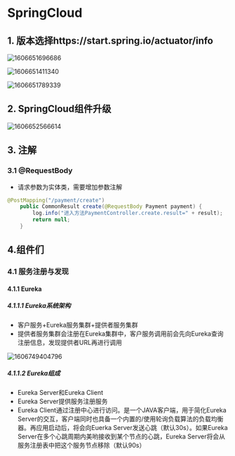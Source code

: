 # SpringCloud

## 1. 版本选择https://start.spring.io/actuator/info

![1606651696686](E:\SoftwareNote\微服务\SpringCloud\img\SpringCloud版本细项选择.png)

![1606651411340](E:\SoftwareNote\微服务\SpringCloud\img\SpringCloud版本选择.png)

![1606651789339](E:\SoftwareNote\微服务\SpringCloud\img\杨哥学习版本选择.png)

## 2. SpringCloud组件升级

![1606652566614](E:\SoftwareNote\微服务\SpringCloud\img\SpringCloud组件升级.png)

## 3. 注解

### 3.1 @RequestBody

- 请求参数为实体类，需要增加参数注解

```java
@PostMapping("/payment/create")
    public CommonResult create(@RequestBody Payment payment) {
        log.info("进入方法PaymentController.create.result=" + result);
        return null;
    }
```

## 4.组件们

### 4.1 服务注册与发现

#### 4.1.1 Eureka

##### 4.1.1.1 Eureka系统架构

- 客户服务+Eureka服务集群+提供者服务集群
- 提供者服务集群会注册在Eureka集群中，客户服务调用前会先向Eureka查询注册信息，发现提供者URL再进行调用

![1606749404796](E:\SoftwareNote\微服务\SpringCloud\img\Eureka系统架构.png)

##### 4.1.1.2 Eureka组成

- Eureka Server和Eureka Client
- Eureka Server提供服务注册服务
- Eureka Client通过注册中心进行访问。是一个JAVA客户端，用于简化Eureka Server的交互，客户端同时也具备一个内置的/使用轮询负载算法的负载均衡器。再应用启动后，将会向Euerka Server发送心跳（默认30s）。如果Eureka Server在多个心跳周期内美哟接收到某个节点的心跳，Eureka Server将会从服务注册表中把这个服务节点移除（默认90s）